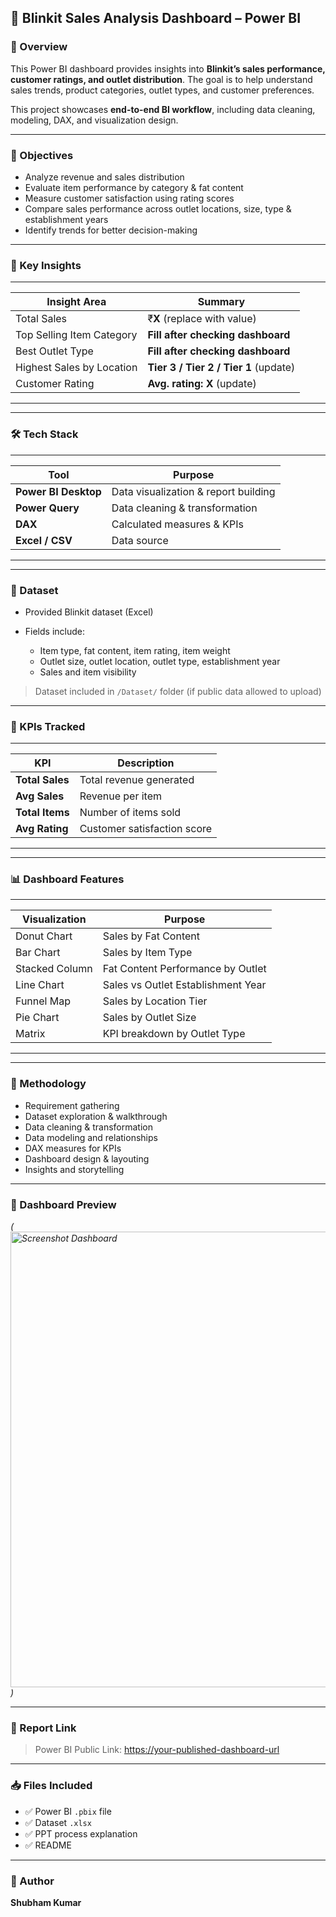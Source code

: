 ## 🛒 Blinkit Sales Analysis Dashboard – Power BI

### 📌 Overview

This Power BI dashboard provides insights into **Blinkit’s sales performance, customer ratings, and outlet distribution**.
The goal is to help understand sales trends, product categories, outlet types, and customer preferences.

This project showcases **end-to-end BI workflow**, including data cleaning, modeling, DAX, and visualization design.

---

### 🎯 Objectives

* Analyze revenue and sales distribution
* Evaluate item performance by category & fat content
* Measure customer satisfaction using rating scores
* Compare sales performance across outlet locations, size, type & establishment years
* Identify trends for better decision-making

---

### 🧠 Key Insights
 --------------------------------------------------------------------
| Insight Area              | Summary                               |
| ------------------------- | ------------------------------------- |
| Total Sales               | ₹**X** (replace with value)           |
| Top Selling Item Category | **Fill after checking dashboard**     |
| Best Outlet Type          | **Fill after checking dashboard**     |
| Highest Sales by Location | **Tier 3 / Tier 2 / Tier 1** (update) |
| Customer Rating           | **Avg. rating: X** (update)           |
---------------------------------------------------------------------
---

### 🛠️ Tech Stack
---------------------------------------------------------------
| Tool                 | Purpose                              |
| -------------------- | ------------------------------------ |
| **Power BI Desktop** | Data visualization & report building |
| **Power Query**      | Data cleaning & transformation       |
| **DAX**              | Calculated measures & KPIs           |
| **Excel / CSV**      | Data source                          |
---------------------------------------------------------------
---

### 📂 Dataset

* Provided Blinkit dataset (Excel)
* Fields include:

  * Item type, fat content, item rating, item weight
  * Outlet size, outlet location, outlet type, establishment year
  * Sales and item visibility

> Dataset included in `/Dataset/` folder (if public data allowed to upload)

---

### 🧾 KPIs Tracked
-------------------------------------------------
| KPI             | Description                 |
| --------------- | --------------------------- |
| **Total Sales** | Total revenue generated     |
| **Avg Sales**   | Revenue per item            |
| **Total Items** | Number of items sold        |
| **Avg Rating**  | Customer satisfaction score |
-------------------------------------------------
---

### 📊 Dashboard Features
 ------------------------------------------------------
| Visualization  | Purpose                            |
| -------------- | ---------------------------------- |
| Donut Chart    | Sales by Fat Content               |
| Bar Chart      | Sales by Item Type                 |
| Stacked Column | Fat Content Performance by Outlet  |
| Line Chart     | Sales vs Outlet Establishment Year |
| Funnel Map     | Sales by Location Tier             |
| Pie Chart      | Sales by Outlet Size               |
| Matrix         | KPI breakdown by Outlet Type       |
------------------------------------------------------
---

### 🧩 Methodology

* Requirement gathering
* Dataset exploration & walkthrough
* Data cleaning & transformation
* Data modeling and relationships
* DAX measures for KPIs
* Dashboard design & layouting
* Insights and storytelling

---

### 📸 Dashboard Preview

*(<img width="1308" height="729" alt="Screenshot Dashboard" src="https://github.com/user-attachments/assets/945398c5-c746-4986-95d5-f4455c74e0ee" />)*

---

### 🔗 Report Link

> Power BI Public Link: [https://your-published-dashboard-url](https://github.com/shubham979kumar/Blinkit-Dashboard/blob/main/Screenshot%20Dashboard.png)

---

### 📥 Files Included

* ✅ Power BI `.pbix` file
* ✅ Dataset `.xlsx`
* ✅ PPT process explanation
* ✅ README

---

### 👤 Author

**Shubham Kumar**



